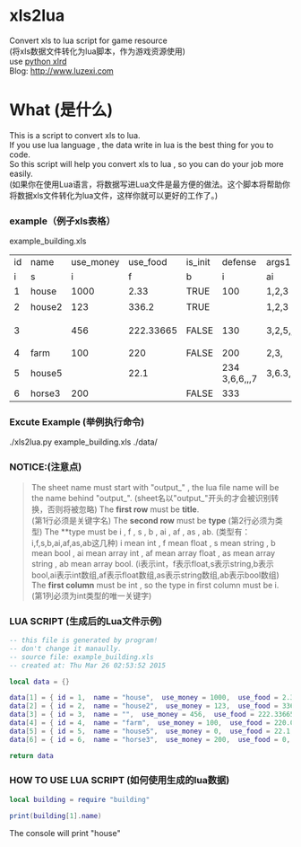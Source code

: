 # xls2lua
Convert xls to lua script for game resource<br />
(将xls数据文件转化为lua脚本，作为游戏资源使用)<br />
use [python xlrd](https://pypi.python.org/pypi/xlrd)<br />
Blog: http://www.luzexi.com

# What (是什么)
This is a script to convert xls to lua.<br />
If you use lua language , the data write in lua is the best thing for you to code.<br />
So this script will help you convert xls to lua , so you can do your job more easily.<br />
(如果你在使用Lua语言，将数据写进Lua文件是最方便的做法。这个脚本将帮助你将数据xls文件转化为lua文件，这样你就可以更好的工作了。)<br />

### example（例子xls表格）
example_building.xls  
<table>
    <tr>
        <td>id</td>
        <td>name</td>
        <td>use_money</td>
        <td>use_food</td>
        <td>is_init</td>
        <td>defense</td>
        <td>args1</td>
        <td>args2</td>
        <td>args3</td>
        <td>args4</td>
    </tr>
    <tr>
        <td>i</td>
        <td>s</td>
        <td>i</td>
        <td>f</td>
        <td>b</td>
        <td>i</td>
        <td>ai</td>
        <td>af</td>
        <td>as</td>
        <td>ab</td>
    </tr>
    <tr>
        <td>1</td>
        <td>house</td>
        <td>1000</td>
        <td>2.33</td>
        <td>TRUE</td>
        <td>100</td>
        <td>1,2,3</td>
        <td>1.23,2,3.23</td>
        <td>sdf,23e,s</td>
        <td>true,false,true</td>
    </tr>
    <tr>
        <td>2</td>
        <td>house2</td>
        <td>123</td>
        <td>336.2</td>
        <td>TRUE</td>
        <td></td>
        <td>1,2,3</td>
        <td>1,2.3445,3</td>
        <td>你好,你在哪</td>
        <td>true,false</td>
    </tr>
    <tr>
        <td>3</td>
        <td></td>
        <td>456</td>
        <td>222.33665</td>
        <td>FALSE</td>
        <td>130</td>
        <td>3,2,5,,</td>
        <td>3,2,2.5,,</td>
        <td>我在这里啊,你在那,呢</td>
        <td>false,true</td>
    </tr>
    <tr>
        <td>4</td>
        <td>farm</td>
        <td>100</td>
        <td>220</td>
        <td>FALSE</td>
        <td>200</td>
        <td>2,3,</td>
        <td>200.3,3,234.23,</td>
        <td>df,ssd,dd,dd</td>
        <td></td>
    </tr>
    <tr>
        <td>5</td>
        <td>house5</td>
        <td></td>
        <td>22.1</td>
        <td></td>
        <td>234 3,6,6,,,7</td>
        <td>3,6.3,6,,,7</td>
        <td>ss,d,d,d</td>
        <td>true,true</td>
    </tr>
    <tr>
        <td>6</td>
        <td>horse3</td>
        <td>200</td>
        <td></td>
        <td>FALSE</td>
        <td>333</td>
        <td></td>
        <td></td>
        <td>2e,w,e,we</td>
        <td>false,false,false,false</td>
    </tr>
</table>

### Excute Example (举例执行命令)
./xls2lua.py example_building.xls ./data/

### NOTICE:(注意点)
> The sheet name must start with "output_" , the lua file name will be the name behind "output_".
> (sheet名以"output_"开头的才会被识别转换，否则将被忽略)
> The **first row** must be **title**.  
> (第1行必须是关键字名)
> The **second row** must be **type**
> (第2行必须为类型)
> The **type must be i , f , s , b , ai , af , as , ab.
> (类型有：i,f,s,b,ai,af,as,ab这几种)
> i mean int , f mean float , s mean string , b mean bool , ai mean array int , af mean array float , as mean array string , ab mean array bool.
> (i表示int，f表示float,s表示string,b表示bool,ai表示int数组,af表示float数组,as表示string数组,ab表示bool数组)
> The **first column** must be int , so the type in first column must be i.
> (第1列必须为int类型的唯一关键字)

### LUA SCRIPT (生成后的Lua文件示例)
```lua
-- this file is generated by program!
-- don't change it manaully.
-- source file: example_building.xls
-- created at: Thu Mar 26 02:53:52 2015

local data = {}

data[1] = { id = 1,  name = "house",  use_money = 1000,  use_food = 2.33,  is_init = true,  defense = 100,  aadd = {1,2,3},  aadddss = {1.23,2,3.23},  ddff = {"sdf","23e","s"},  ffdd = {true,false,true}}
data[2] = { id = 2,  name = "house2",  use_money = 123,  use_food = 336.2,  is_init = true,  defense = 0,  aadd = {1,2,3},  aadddss = {1,2.3445,3},  ddff = {"你好","你在哪"},  ffdd = {true,false}}
data[3] = { id = 3,  name = "",  use_money = 456,  use_food = 222.33665,  is_init = false,  defense = 130,  aadd = {3,2,5},  aadddss = {3,2,2.5},  ddff = {"我在这里啊","你在那","呢"},  ffdd = {false,true}}
data[4] = { id = 4,  name = "farm",  use_money = 100,  use_food = 220.0,  is_init = false,  defense = 200,  aadd = {2,3},  aadddss = {200.3,3,234.23},  ddff = {"df","ssd","dd","dd"},  ffdd = {}}
data[5] = { id = 5,  name = "house5",  use_money = 0,  use_food = 22.1,  is_init = false,  defense = 234,  aadd = {3,6,6,7},  aadddss = {3,6.3,6,7},  ddff = {"ss","d","d","d"},  ffdd = {true,true}}
data[6] = { id = 6,  name = "horse3",  use_money = 200,  use_food = 0,  is_init = false,  defense = 333,  aadd = {},  aadddss = {},  ddff = {"2e","w","e","we"},  ffdd = {false,false,false,false}}

return data

```

### HOW TO USE LUA SCRIPT (如何使用生成的lua数据)
```lua
local building = require "building"

print(building[1].name)
```
The console will print "house"
